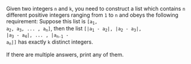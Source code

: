 Given two integers `n` and `k`, you need to construct a list which contains `n` different positive integers ranging from `1` to `n` and obeys the following requirement: Suppose this list is <code>[a<sub>1</sub>, a<sub>2</sub>, a<sub>3</sub>, ... , a<sub>n</sub>]</code>, then the list <code>[|a<sub>1</sub> - a<sub>2</sub>|, |a<sub>2</sub> - a<sub>3</sub>|, |a<sub>3</sub> - a<sub>4</sub>|, ... , |a<sub>n-1</sub> - a<sub>n</sub>|]</code> has exactly `k` distinct integers.

If there are multiple answers, print any of them.